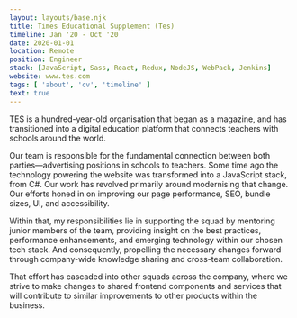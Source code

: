 ```yaml
---
layout: layouts/base.njk
title: Times Educational Supplement (Tes)
timeline: Jan '20 - Oct '20
date: 2020-01-01
location: Remote
position: Engineer
stack: [JavaScript, Sass, React, Redux, NodeJS, WebPack, Jenkins]
website: www.tes.com
tags: [ 'about', 'cv', 'timeline' ]
text: true
---
```


TES is a hundred-year-old organisation that began as a magazine, and has transitioned into a digital education platform that connects teachers with schools around the world.

Our team is responsible for the fundamental connection between both parties—advertising positions in schools to teachers. Some time ago the technology powering the website was transformed into a JavaScript stack, from C#. Our work has revolved primarily around modernising that change. Our efforts honed in on improving our page performance, SEO, bundle sizes, UI, and accessibility.

Within that, my responsibilities lie in supporting the squad by mentoring junior members of the team, providing insight on the best practices, performance enhancements, and emerging technology within our chosen tech stack. And consequently, propelling the necessary changes forward through company-wide knowledge sharing and cross-team collaboration.

That effort has cascaded into other squads across the company, where we strive to make changes to shared frontend components and services that will contribute to similar improvements to other products within the business.
